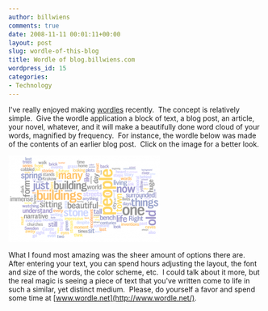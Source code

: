 ```yaml
---
author: billwiens
comments: true
date: 2008-11-11 00:01:11+00:00
layout: post
slug: wordle-of-this-blog
title: Wordle of blog.billwiens.com
wordpress_id: 15
categories:
- Technology
---
```


I've really enjoyed making [wordles](http://www.wordle.net/) recently.  The concept is relatively simple.  Give the wordle application a block of text, a blog post, an article, your novel, whatever, and it will make a beautifully done word cloud of your words, magnified by frequency.  For instance, the wordle below was made of the contents of an earlier blog post.  Click on the image for a better look.

[![Worldle of billwiens.com posts](/images/2009/01/europe-wordle-300x171.png)](/images/2009/01/europe-wordle.png)

What I found most amazing was the sheer amount of options there are.  After entering your text, you can spend hours adjusting the layout, the font and size of the words, the color scheme, etc.  I could talk about it more, but the real magic is seeing a piece of text that you've written come to life in such a similar, yet distinct medium.  Please, do yourself a favor and spend some time at [www.wordle.net](http://www.wordle.net/).

